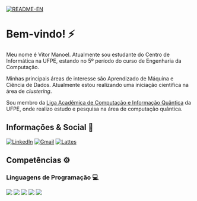 [![README-EN](https://img.shields.io/badge/readme-en-blue?style=for-the-badge)](https://github.com/vitork15/vitork15/blob/main/README.en.md)

# Bem-vindo! ⚡

Meu nome é Vitor Manoel. Atualmente sou estudante do Centro de Informática na UFPE, estando no 5º período do curso de Engenharia da Computação.

Minhas principais áreas de interesse são Aprendizado de Máquina e Ciência de Dados. Atualmente estou realizando uma iniciação científica na área de *clustering*.

Sou membro da [Liga Acadêmica de Computação e Informação Quântica](https://www.instagram.com/laciq.ufpe) da UFPE, onde realizo estudo e pesquisa na área de computação quântica.

## Informações & Social 💬

[![LinkedIn](https://img.shields.io/badge/LinkedIn-0077B5?style=for-the-badge&logo=linkedin&logoColor=white)](https://www.linkedin.com/in/vitormms/)
[![Gmail](https://img.shields.io/badge/Gmail-D14836?style=for-the-badge&logo=gmail&logoColor=white)](mailto:vmms@cin.ufpe.br)
[![Lattes](https://img.shields.io/badge/curr%C3%ADculo_lattes-blue?style=for-the-badge)](http://lattes.cnpq.br/0033329837898825)

## Competências ⚙️

### Linguagens de Programação 💻

<img src="https://img.shields.io/badge/C-00599C?style=for-the-badge&logo=c&logoColor=white" /> <img src="https://img.shields.io/badge/C%2B%2B-00599C?style=for-the-badge&logo=c%2B%2B&logoColor=white" /> <img src="https://img.shields.io/badge/Python-FFD43B?style=for-the-badge&logo=python&logoColor=blue" /> <img src="https://img.shields.io/badge/java-%23ED8B00.svg?style=for-the-badge&logo=openjdk&logoColor=white" /> <img src="https://img.shields.io/badge/PLSQL-F80000?style=for-the-badge&logo=oracle&logoColor=black" /> 





<!--
**vitork15/vitork15** is a ✨ _special_ ✨ repository because its `README.md` (this file) appears on your GitHub profile.

Here are some ideas to get you started:

- 🔭 I’m currently working on ...
- 🌱 I’m currently learning ...
- 👯 I’m looking to collaborate on ...
- 🤔 I’m looking for help with ...
- 💬 Ask me about ...
- 📫 How to reach me: ...
- 😄 Pronouns: ...
- ⚡ Fun fact: ...
-->
